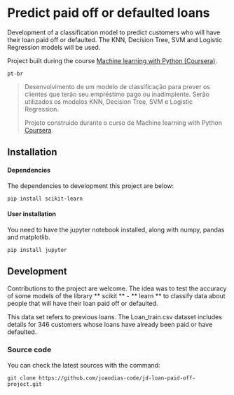 # Predict paid off or defaulted loans 

Development of a classification model to predict customers who will have their loan paid off or defaulted. The KNN, Decision Tree, SVM and Logistic Regression models will be used.

Project built during the course [Machine learning with Python (Coursera)](https://www.coursera.org/learn/machine-learning-with-python).

`pt-br`

> Desenvolvimento de um modelo de classificação para prever os clientes que terão seu empréstimo pago ou inadimplente. Serão utilizados os modelos KNN, Decision Tree, SVM e Logistic Regression.
>
> Projeto construido durante o curso de Machine learning with Python [Coursera](https://www.coursera.org/learn/machine-learning-with-python).

## Installation

#### Dependencies
The dependencies to development this project are below:

    pip install scikit-learn

#### User installation
You need to have the jupyter notebook installed, along with numpy, pandas and matplotlib.

    pip install jupyter

## Development
Contributions to the project are welcome. The idea was to test the accuracy of some models of the library ** scikit ** - ** learn ** to classify data about people that will have their loan paid off or defaulted.

This data set refers to previous loans. The Loan_train.csv dataset includes details for 346 customers whose loans have already been paid or have defaulted.

### Source code
You can check the latest sources with the command:

    git clone https://github.com/joaodias-code/jd-loan-paid-off-project.git
